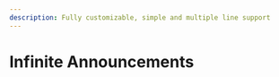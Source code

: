 ```yaml
---
description: Fully customizable, simple and multiple line support
---
```


# Infinite Announcements

